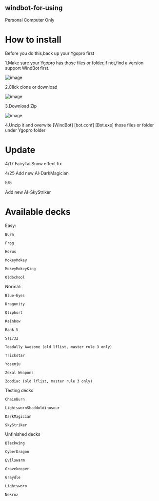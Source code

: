 ﻿## windbot-for-using

Personal Computer Only

# How to install
Before you do this,back up your Ygopro first

1.Make sure your Ygopro has those files or folder,if not,find a version support WindBot first.

![image](https://github.com/handsomekiwi/windbot-for-using/blob/master/ignore%20this/3333.PNG)

2.Click clone or download 

![image](https://github.com/handsomekiwi/windbot-for-using/blob/master/ignore%20this/1111.PNG)

3.Download Zip

![image](https://github.com/handsomekiwi/windbot-for-using/blob/master/ignore%20this/2222.PNG)

4.Unzip it and overwite [WindBot] [bot.conf] [Bot.exe] those files or folder  under Ygopro folder

# Update

4/17
FairyTailSnow effect fix

4/25
Add new AI-DarkMagician

5/5

Add new AI-SkyStriker

# Available decks

Easy:

    Burn

    Frog

    Horus

    MokeyMokey

    MokeyMokeyKing

    OldSchool

Normal:

    Blue-Eyes

    Dragunity

    Qliphort

    Rainbow

    Rank V

    ST1732

    Toadally Awesome (old lflist, master rule 3 only)

    Trickstar

    Yosenju

    Zexal Weapons

    Zoodiac (old lflist, master rule 3 only)

Testing decks

    ChainBurn

    LightswornShaddoldinosour

    DarkMagician  

    SkyStriker

Unfinished decks

    Blackwing

    CyberDragon

    Evilswarm

    Gravekeeper

    Graydle

    Lightsworn

    Nekroz

    



